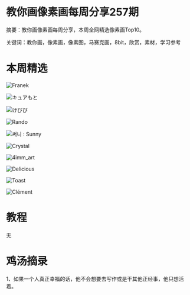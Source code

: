 # 教你画像素画每周分享257期


  摘要：教你画像素画每周分享，本周全网精选像素画Top10。

  关键词：教你画，像素画，像素图，马赛克画，8bit，欣赏，素材，学习参考

# 本周精选

![Franek](https://pbs.twimg.com/media/F84dDfaXwAAuPGo?format=png&name=large)

![キュアもと](https://pbs.twimg.com/media/F8y6BYLbMAAn8KD?format=png&name=medium)

![けびび](https://pbs.twimg.com/media/F8zJzpuaQAAl1tm?format=png&name=medium)

![Rando](https://pbs.twimg.com/media/F83u-GVbAAAd5I6?format=png&name=medium)

![써니 : Sunny](https://pbs.twimg.com/media/F84RqEUaQAAToJY?format=jpg&name=medium)

![Crystal](https://pbs.twimg.com/media/F80c0ZZWkAAFBWV?format=png&name=medium)

![4imm_art](https://pbs.twimg.com/media/F8zvPO0WUAAuCcC?format=png&name=900x900)

![Delicious](https://pbs.twimg.com/media/F87fSwObMAAHeSF?format=png&name=small)

![Toast](https://pbs.twimg.com/media/F82tILSXUAAeK8h?format=png&name=small)

![Clément](https://pbs.twimg.com/media/F85a5-2XcAAhocC?format=png&name=900x900)

# 教程

无


# 鸡汤摘录

1、如果一个人真正幸福的话，他不会想要去写作或是干其他正经事，他只想活着。